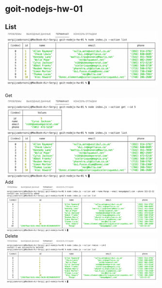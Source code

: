 # goit-nodejs-hw-01

List
![action-list](screenshots/01_action_list.png "Описание будет тут")
--------------------------------------------------------------------------
Get
![action-get-byid](screenshots/02_get.png "Описание будет тут")
Add
![action-add](screenshots/03_add.png "Описание будет тут")
Delete
![action-delete](screenshots/04_delete.png "Описание будет тут")